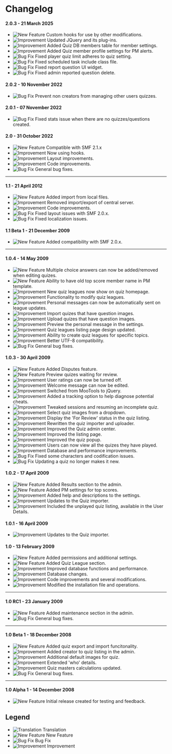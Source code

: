 # Changelog

#### 2.0.3 - 21 March 2025
- ![New Feature](https://smftricks.com/assets/changelog/tag--plus.png) Custom hooks for use by other modifications.
- ![Improvement](https://smftricks.com/assets/changelog/tag--pencil.png) Updated JQuery and its plug-ins.
- ![Improvement](https://smftricks.com/assets/changelog/tag--pencil.png) Added Quiz DB members table for member settings.
- ![Improvement](https://smftricks.com/assets/changelog/tag--pencil.png) Added Quiz member profile settings for PM alerts.
- ![Bug Fix](https://smftricks.com/assets/changelog/bug--minus.png) Fixed player quiz limit adheres to quiz setting.
- ![Bug Fix](https://smftricks.com/assets/changelog/bug--minus.png) Fixed scheduled task include class file.
- ![Bug Fix](https://smftricks.com/assets/changelog/bug--minus.png) Fixed report question UI widget.
- ![Bug Fix](https://smftricks.com/assets/changelog/bug--minus.png) Fixed admin reported question delete.

#### 2.0.2 - 10 November 2022
- ![Bug Fix](https://smftricks.com/assets/changelog/bug--minus.png) Prevent non creators from managing other users quizzes.

#### 2.0.1 - 07 November 2022
- ![Bug Fix](https://smftricks.com/assets/changelog/bug--minus.png) Fixed stats issue when there are no quizzes/questions created.

#### 2.0 - 31 October 2022
- ![New Feature](https://smftricks.com/assets/changelog/tag--plus.png) Compatible with SMF 2.1.x
- ![Improvement](https://smftricks.com/assets/changelog/tag--pencil.png) Now using hooks.
- ![Improvement](https://smftricks.com/assets/changelog/tag--pencil.png) Layout improvements.
- ![Improvement](https://smftricks.com/assets/changelog/tag--pencil.png) Code improvements.
- ![Bug Fix](https://smftricks.com/assets/changelog/bug--minus.png) General bug fixes.
---
#### 1.1 - 21 April 2012
- ![New Feature](https://smftricks.com/assets/changelog/tag--plus.png) Added import from local files.
- ![Improvement](https://smftricks.com/assets/changelog/tag--pencil.png) Removed import/export of central server.
- ![Improvement](https://smftricks.com/assets/changelog/tag--pencil.png) Code improvements.
- ![Bug Fix](https://smftricks.com/assets/changelog/bug--minus.png) Fixed layout issues with SMF 2.0.x.
- ![Bug Fix](https://smftricks.com/assets/changelog/bug--minus.png) Fixed localization issues.

#### 1.1 Beta 1 - 21 December 2009
- ![New Feature](https://smftricks.com/assets/changelog/tag--plus.png) Added compatibility with SMF 2.0.x.
---
#### 1.0.4 - 14 May 2009
- ![New Feature](https://smftricks.com/assets/changelog/tag--plus.png) Multiple choice answers can now be added/removed when editing quizes.
- ![New Feature](https://smftricks.com/assets/changelog/tag--plus.png) Ability to have old top score member name in PM template.
- ![Improvement](https://smftricks.com/assets/changelog/tag--pencil.png) New quiz leagues now show on quiz homepage.
- ![Improvement](https://smftricks.com/assets/changelog/tag--pencil.png) Functionality to modify quiz leagues.
- ![Improvement](https://smftricks.com/assets/changelog/tag--pencil.png) Personal messages can now be automatically sent on league updates.
- ![Improvement](https://smftricks.com/assets/changelog/tag--pencil.png) Import quizes that have question images.
- ![Improvement](https://smftricks.com/assets/changelog/tag--pencil.png) Upload quizes that have question images.
- ![Improvement](https://smftricks.com/assets/changelog/tag--pencil.png) Preview the personal message in the settings.
- ![Improvement](https://smftricks.com/assets/changelog/tag--pencil.png) Quiz leagues listing page design updated.
- ![Improvement](https://smftricks.com/assets/changelog/tag--pencil.png) Ability to create quiz leagues for specific topics.
- ![Improvement](https://smftricks.com/assets/changelog/tag--pencil.png) Better UTF-8 compatibility.
- ![Bug Fix](https://smftricks.com/assets/changelog/bug--minus.png) General bug fixes.

#### 1.0.3 - 30 April 2009
- ![New Feature](https://smftricks.com/assets/changelog/tag--plus.png) Added Disputes feature.
- ![New Feature](https://smftricks.com/assets/changelog/tag--plus.png) Preview quizes waiting for review.
- ![Improvement](https://smftricks.com/assets/changelog/tag--pencil.png) User ratings can now be turned off.
- ![Improvement](https://smftricks.com/assets/changelog/tag--pencil.png) Welcome message can now be edited.
- ![Improvement](https://smftricks.com/assets/changelog/tag--pencil.png) Switched from MooTools to jQuery.
- ![Improvement](https://smftricks.com/assets/changelog/tag--pencil.png) Added a tracking option to help diagnose potential cheats.
- ![Improvement](https://smftricks.com/assets/changelog/tag--pencil.png) Tweaked sessions and resuming an incomplete quiz.
- ![Improvement](https://smftricks.com/assets/changelog/tag--pencil.png) Select quiz images from a dropdown.
- ![Improvement](https://smftricks.com/assets/changelog/tag--pencil.png) Display the 'For Review' status in the quiz listing.
- ![Improvement](https://smftricks.com/assets/changelog/tag--pencil.png) Rewritten the quiz importer and uploader.
- ![Improvement](https://smftricks.com/assets/changelog/tag--pencil.png) Improved the Quiz admin center.
- ![Improvement](https://smftricks.com/assets/changelog/tag--pencil.png) Improved the listing page.
- ![Improvement](https://smftricks.com/assets/changelog/tag--pencil.png) Improved the quiz popup.
- ![Improvement](https://smftricks.com/assets/changelog/tag--pencil.png) Users can now view all the quizes they have played.
- ![Improvement](https://smftricks.com/assets/changelog/tag--pencil.png) Database and performance improvements.
- ![Bug Fix](https://smftricks.com/assets/changelog/bug--minus.png) Fixed some characters and codification issues.
- ![Bug Fix](https://smftricks.com/assets/changelog/bug--minus.png) Updating a quiz no longer makes it new.

#### 1.0.2 - 17 April 2009
- ![New Feature](https://smftricks.com/assets/changelog/tag--plus.png) Added Results section to the admin.
- ![New Feature](https://smftricks.com/assets/changelog/tag--plus.png) Added PM settings for top scores.
- ![Improvement](https://smftricks.com/assets/changelog/tag--pencil.png) Added help and descriptions to the settings.
- ![Improvement](https://smftricks.com/assets/changelog/tag--pencil.png) Updates to the Quiz importer.
- ![Improvement](https://smftricks.com/assets/changelog/tag--pencil.png) Included the unplayed quiz listing, available in the User Details.

#### 1.0.1 - 16 April 2009
- ![Improvement](https://smftricks.com/assets/changelog/tag--pencil.png) Updates to the Quiz importer.

#### 1.0 - 13 February 2009
- ![New Feature](https://smftricks.com/assets/changelog/tag--plus.png) Added permissions and additional settings.
- ![New Feature](https://smftricks.com/assets/changelog/tag--plus.png) Added Quiz League section.
- ![Improvement](https://smftricks.com/assets/changelog/tag--pencil.png) Improved database functions and performance.
- ![Improvement](https://smftricks.com/assets/changelog/tag--pencil.png) Database changes. 
- ![Improvement](https://smftricks.com/assets/changelog/tag--pencil.png) Code improvements and several modifications.
- ![Improvement](https://smftricks.com/assets/changelog/tag--pencil.png) Modified the installation file and operations.
---
#### 1.0 RC1 - 23 January 2009
- ![New Feature](https://smftricks.com/assets/changelog/tag--plus.png) Added maintenance section in the admin.
- ![Bug Fix](https://smftricks.com/assets/changelog/bug--minus.png) General bug fixes.
---
#### 1.0 Beta 1 - 18 December 2008
- ![New Feature](https://smftricks.com/assets/changelog/tag--plus.png) Added quiz export and import funcitonality.
- ![Improvement](https://smftricks.com/assets/changelog/tag--pencil.png) Added creator to quiz listing in the admin.
- ![Improvement](https://smftricks.com/assets/changelog/tag--pencil.png) Additional default images for quiz.
- ![Improvement](https://smftricks.com/assets/changelog/tag--pencil.png) Extended 'who' details.
- ![Improvement](https://smftricks.com/assets/changelog/tag--pencil.png) Quiz masters calculations updated.
- ![Bug Fix](https://smftricks.com/assets/changelog/bug--minus.png) General bug fixes.
---
#### 1.0 Alpha 1 - 14 December 2008
- ![New Feature](https://smftricks.com/assets/changelog/tag--plus.png) Initial release created for testing and feedback.

## Legend
- ![Translation](https://smftricks.com/assets/changelog/language.png) Translation
- ![New Feature](https://smftricks.com/assets/changelog/tag--plus.png) New Feature
- ![Bug Fix](https://smftricks.com/assets/changelog/bug--minus.png) Bug Fix
- ![Improvement](https://smftricks.com/assets/changelog/tag--pencil.png) Improvement